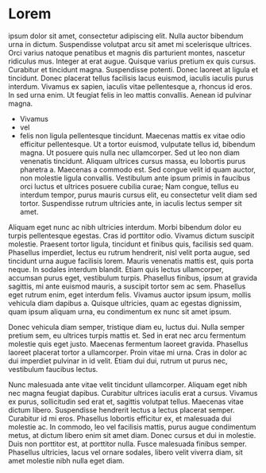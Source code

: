 # Lorem
 ipsum dolor sit amet, consectetur adipiscing elit. Nulla auctor bibendum urna in dictum. Suspendisse volutpat arcu sit amet mi scelerisque ultrices. Orci varius natoque penatibus et magnis dis parturient montes, nascetur ridiculus mus. Integer at erat augue. Quisque varius pretium ex quis cursus. Curabitur et tincidunt magna. Suspendisse potenti. Donec laoreet at ligula et tincidunt. Donec placerat tellus facilisis lacus euismod, iaculis iaculis purus interdum. Vivamus ex sapien, iaculis vitae pellentesque a, rhoncus id eros. In sed urna enim. Ut feugiat felis in leo mattis convallis. Aenean id pulvinar magna.

* Vivamus
 * vel
  * felis
   non ligula pellentesque tincidunt. Maecenas mattis ex vitae odio efficitur pellentesque. Ut a tortor euismod, vulputate tellus id, bibendum magna. Ut posuere quis nulla nec ullamcorper. Sed ut leo non diam venenatis tincidunt. Aliquam ultrices cursus massa, eu lobortis purus pharetra a. Maecenas a commodo est. Sed congue velit id quam auctor, non molestie ligula convallis. Vestibulum ante ipsum primis in faucibus orci luctus et ultrices posuere cubilia curae; Nam congue, tellus eu interdum tempor, purus mauris cursus elit, eu consectetur velit diam sed tortor. Suspendisse rutrum ultricies ante, in iaculis lectus semper sit amet.

Aliquam eget nunc ac nibh ultricies interdum. Morbi bibendum dolor eu turpis pellentesque egestas. Cras id porttitor odio. Vivamus dictum suscipit molestie. Praesent tortor ligula, tincidunt et finibus quis, facilisis sed quam. Phasellus imperdiet, lectus eu rutrum hendrerit, nisl velit porta augue, sed tincidunt urna augue facilisis lorem. Mauris venenatis mattis est, quis porta neque. In sodales interdum blandit. Etiam quis lectus ullamcorper, accumsan purus eget, vestibulum turpis. Phasellus finibus, ipsum at gravida sagittis, mi ante euismod mauris, a suscipit tortor sem ac sem. Phasellus eget rutrum enim, eget interdum felis. Vivamus auctor ipsum ipsum, mollis vehicula diam dapibus a. Quisque ultricies, quam ac egestas dignissim, quam ipsum aliquam urna, eu condimentum ex nunc sit amet ipsum.

Donec vehicula diam semper, tristique diam eu, luctus dui. Nulla semper pretium sem, eu ultrices turpis mattis et. Sed in erat nec arcu fermentum molestie quis eget justo. Maecenas fermentum laoreet gravida. Phasellus laoreet placerat tortor a ullamcorper. Proin vitae mi urna. Cras in dolor ac dui imperdiet pulvinar in id velit. Etiam dui dui, rutrum ut purus nec, vestibulum faucibus lectus.

Nunc malesuada ante vitae velit tincidunt ullamcorper. Aliquam eget nibh nec magna feugiat dapibus. Curabitur ultrices iaculis erat a cursus. Vivamus ex purus, sollicitudin sed erat et, sagittis volutpat tellus. Maecenas vitae dictum libero. Suspendisse hendrerit lectus a lectus placerat semper. Curabitur id mi eros. Phasellus lobortis efficitur ex, et malesuada dui molestie ac. In commodo, leo vel facilisis mattis, purus augue condimentum metus, at dictum libero enim sit amet diam. Donec cursus et dui in molestie. Duis non porttitor est, at porttitor nulla. Fusce malesuada finibus semper. Phasellus ultricies, lacus vel ornare sodales, libero velit viverra diam, sit amet molestie nibh nulla eget diam. 